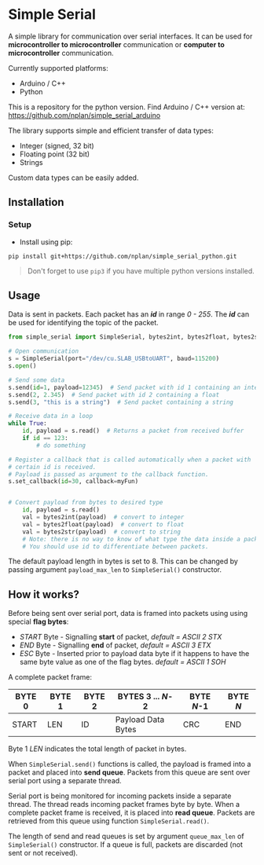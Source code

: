 # Simple Serial

A simple library for communication over serial interfaces. 
It can be used for **microcontroller to microcontroller** communication  or 
**computer to microcontroller** communication.

Currently supported platforms:
* Arduino / C++
* Python

This is a repository for the python version. Find Arduino / C++ version at: 
https://github.com/nplan/simple_serial_arduino

The library supports simple and efficient transfer of data types:
* Integer (signed, 32 bit)
* Floating point (32 bit)
* Strings

Custom data types can be easily added.

## Installation

### Setup

* Install using pip:

```shell
pip install git+https://github.com/nplan/simple_serial_python.git
```
> Don't forget to use `pip3` if you have multiple python versions installed.

## Usage

Data is sent in packets. Each packet has an ***id*** in range *0 - 255*. The ***id*** 
can be used for identifying the topic of the packet. 

```python
from simple_serial import SimpleSerial, bytes2int, bytes2float, bytes2str

# Open communication
s = SimpleSerial(port="/dev/cu.SLAB_USBtoUART", baud=115200)
s.open()

# Send some data
s.send(id=1, payload=12345)  # Send packet with id 1 containing an integer
s.send(2, 2.345)  # Send packet with id 2 containing a float
s.send(3, "this is a string")  # Send packet containing a string

# Receive data in a loop
while True:
    id, payload = s.read()  # Returns a packet from received buffer
    if id == 123:
        # do something

# Register a callback that is called automatically when a packet with
# certain id is received.
# Payload is passed as argument to the callback function.
s.set_callback(id=30, callback=myFun)


# Convert payload from bytes to desired type
    id, payload = s.read()
    val = bytes2int(payload)  # convert to integer
    val = bytes2float(payload)  # convert to float
    val = bytes2str(payload)  # convert to string
    # Note: there is no way to know of what type the data inside a packet is.
    # You should use id to differentiate between packets.
```

The default payload length in bytes is set to 8. This can be changed by passing argument ```payload_max_len``` to
```SimpleSerial()``` constructor.

## How it works?
Before being sent over serial port, data is framed into packets using using special **flag bytes**:
* *START* Byte - Signalling **start** of packet, *default = ASCII 2 STX*
* *END* Byte - Signalling **end** of packet, *default = ASCII 3 ETX*
* *ESC* Byte - Inserted prior to payload data byte if it happens to have the same byte value 
as one of the flag bytes. *default = ASCII 1 SOH*

A complete packet frame:

|BYTE 0| BYTE 1 | BYTE 2 | BYTES 3 ... *N*-2 | BYTE *N*-1| BYTE *N*|
------|--------|--------|--------------------|-----------|---------|
|START|LEN|ID|Payload Data Bytes|CRC|END|

Byte 1 *LEN* indicates the total length of packet in bytes.

When ```SimpleSerial.send()``` functions is called, the payload is framed into a packet
and placed into **send queue**. Packets from this queue are sent over serial port 
using a separate thread.

Serial port is being monitored for incoming packets inside a separate thread.
The thread reads incoming packet frames byte by byte. When a complete packet frame is received, it is placed
into **read queue**. Packets are retrieved from this queue using function ```SimpleSerial.read()```.

The length of send and read queues is set by argument ```queue_max_len``` of ```SimpleSerial()``` constructor.
If a queue is full, packets are discarded (not sent or not received).
